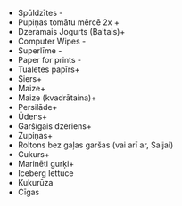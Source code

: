 * Spūldzītes - 
* Pupiņas tomātu mērcē 2x +
* Dzeramais Jogurts (Baltais)+
* Computer Wipes - 
* Superlīme - 
* Paper for prints - 
* Tualetes papīrs+
* Siers+
* Maize+
* Maize (kvadrātaina)+
* Persilāde+
* Ūdens+
* Garšīgais dzēriens+
* Zupiņas+
* Roltons bez gaļas garšas (vai arī ar, Saijai)
* Cukurs+
* Marinēti gurķi+
* Iceberg lettuce
* Kukurūza
* Cīgas
